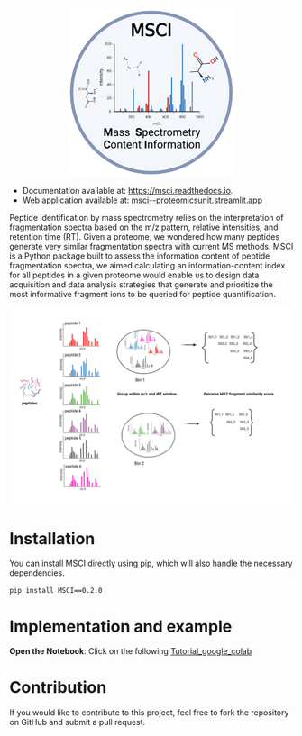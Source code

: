 
   <p align="center">
      <img src="docs/MSCI_logo.png" alt="logo" width="300" height="300">
   </p>


* Documentation available at: https://msci.readthedocs.io.
* Web application available at: [msci--proteomicsunit.streamlit.app](https://msci--proteomicsunit.streamlit.app/) 


Peptide identification by mass spectrometry relies on the interpretation of fragmentation spectra based on the m/z pattern, relative intensities, and retention time (RT). Given a proteome, we wondered how many peptides generate very similar fragmentation spectra with current MS methods. MSCI is a Python package built to assess the information content of peptide fragmentation spectra, we aimed calculating an information-content index for all peptides in a given proteome would enable us to design data acquisition and data analysis strategies that generate and prioritize the most informative fragment ions to be queried for peptide quantification.

  <p >
      <img src="docs/INTRODUCTION.png" alt="workflow illustration">
   </p>

Installation
==================
You can install MSCI directly using pip, which will also handle the necessary dependencies.

 

    pip install MSCI==0.2.0


Implementation and example 
==================

**Open the Notebook**: Click on the following [Tutorial_google_colab](https://colab.research.google.com/drive/1ny97RNgvnpD7ZrHW8TTRXWCAQvIcavkk) 



Contribution
==================

If you would like to contribute to this project, feel free to fork the repository on GitHub and submit a pull request.
